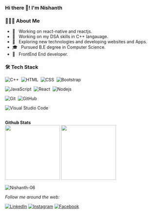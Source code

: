 
### Hi there 👋! I'm Nishanth

<h3> 👨🏻‍💻 About Me </h3>

- 🔭 &nbsp; Working on react-native and reactjs.
- 🤖 &nbsp; Working on my DSA skills in C++ langauage.
- 🤔 &nbsp; Exploring new technologies and developing websites and Apps.
- 🎓 &nbsp; Pursued B.E degree in Computer Science.
- 💼 &nbsp; FrontEnd End developer.






<h3>🛠 Tech Stack</h3>

![C++](https://img.shields.io/badge/-C++-05122A?style=flat&logo=C%2B%2B&logoColor=00599C)&nbsp;
![HTML](https://img.shields.io/badge/-HTML-05122A?style=flat&logo=HTML5)&nbsp;
![CSS](https://img.shields.io/badge/-CSS-05122A?style=flat&logo=CSS3&logoColor=1572B6)&nbsp;
![Bootstrap](https://img.shields.io/badge/-Bootstrap-05122A?style=flat&logo=bootstrap&logoColor=563D7C)&nbsp;


![JavaScript](https://img.shields.io/badge/-JavaScript-05122A?style=flat&logo=javascript)&nbsp;
![React](https://img.shields.io/badge/-React-05122A?style=flat&logo=react)&nbsp;
![Nodejs](https://img.shields.io/badge/-Node.js-05122A?style=flat&logo=node.js)&nbsp;



![Git](https://img.shields.io/badge/-Git-05122A?style=flat&logo=git)&nbsp;
![GitHub](https://img.shields.io/badge/-GitHub-05122A?style=flat&logo=github)&nbsp;

![Visual Studio Code](https://img.shields.io/badge/-Visual%20Studio%20Code-05122A?style=flat&logo=visual-studio-code&logoColor=007ACC)&nbsp;



<br>


<summary><b> Github Stats</b></summary>
<!-- <details open> -->
<span>
       <img height="180em"  src="https://github-readme-stats.vercel.app/api?username=Nishanth-06&show_icons=true&theme=dracula"/>
       <img height="180em"  src="https://github-readme-stats.vercel.app/api/top-langs/?username=Nishanth-06&layout=compact"/>
</span>



 <img src="https://komarev.com/ghpvc/?username=Nishanth-06&label=Profile%20views&color=0e75b6&style=flat" alt="Nishanth-06" /> </p>

<i>Follow me around the web:</i><br>

<a href="https://www.linkedin.com/in/nishanth-k-9991411b0/" target="_blank"><img src="https://img.shields.io/badge/LinkedIn-%230077B5.svg?&style=flat-square&logo=linkedin&logoColor=white" alt="LinkedIn"></a>
<a href="https://instagram.com/nishanth___06?utm_medium=copy_link" target="_blank"><img src="https://img.shields.io/badge/Instagram-%23E4405F.svg?&style=flat-square&logo=instagram&logoColor=white" alt="Instagram"></a>
<a href="https://www.facebook.com/nishanth.k.12" target="_blank"><img src="https://img.shields.io/badge/Facebook-%231877F2.svg?&style=flat-square&logo=facebook&logoColor=white" alt="Facebook"></a>


</div>


